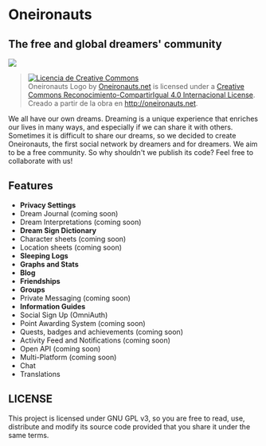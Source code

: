 # Oneironauts
## The free and global dreamers' community

![](https://github.com/096acc/oneironauts/blob/master/app/assets/images/logo_github.png)

> <a rel="license" href="http://creativecommons.org/licenses/by-sa/4.0/"><img alt="Licencia de Creative Commons" style="border-width:0" src="https://i.creativecommons.org/l/by-sa/4.0/88x31.png" /></a><br /><span xmlns:dct="http://purl.org/dc/terms/" href="http://purl.org/dc/dcmitype/StillImage" property="dct:title" rel="dct:type">Oneironauts Logo</span> by <a xmlns:cc="http://creativecommons.org/ns#" href="http://oneironauts.net" property="cc:attributionName" rel="cc:attributionURL">Oneironauts.net</a> is licensed under a <a rel="license" href="http://creativecommons.org/licenses/by-sa/4.0/">Creative Commons Reconocimiento-CompartirIgual 4.0 Internacional License</a>.<br />Creado a partir de la obra en <a xmlns:dct="http://purl.org/dc/terms/" href="http://oneironauts.net" rel="dct:source">http://oneironauts.net</a>.


We all have our own dreams. Dreaming is a unique experience that enriches our lives in many ways, and especially if we can share it with others. Sometimes it is difficult to share our dreams, so we decided to create Oneironauts, the first social network by dreamers and for dreamers. We aim to be a free community. So why shouldn't we publish its code? Feel free to collaborate with us!

## Features
* **Privacy Settings**
* Dream Journal (coming soon)
* Dream Interpretations  (coming soon)
* **Dream Sign Dictionary**
* Character sheets (coming soon)
* Location sheets (coming soon)
* **Sleeping Logs**
* **Graphs and Stats**
* **Blog**
* **Friendships**
* **Groups**
* Private Messaging (coming soon)
* **Information Guides**
* Social Sign Up (OmniAuth)
* Point Awarding System (coming soon)
* Quests, badges and achievements (coming soon)
* Activity Feed and Notifications (coming soon)
* Open API (coming soon)
* Multi-Platform (coming soon)
* Chat
* Translations

## LICENSE
This project is licensed under GNU GPL v3, so you are free to read, use, distribute and modify its source code provided that you share it under the same terms.